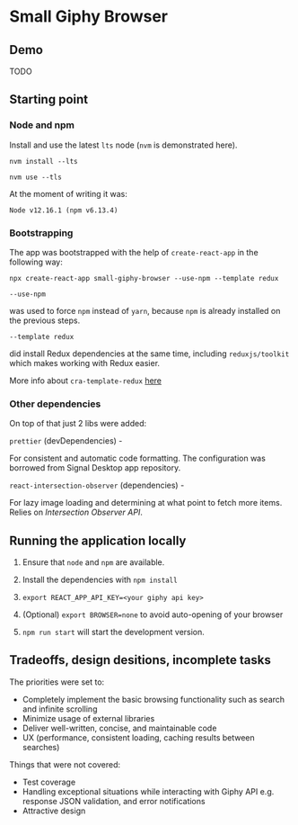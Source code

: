 # Small Giphy Browser

## Demo

TODO

## Starting point

### Node and npm

Install and use the latest `lts` node (`nvm` is demonstrated here).

`nvm install --lts`

`nvm use --tls`

At the moment of writing it was:

`Node v12.16.1 (npm v6.13.4)`

### Bootstrapping

The app was bootstrapped with the help of `create-react-app` in the following
way:

`npx create-react-app small-giphy-browser --use-npm --template redux`

`--use-npm`

was used to force `npm` instead of `yarn`, because `npm` is already installed
on the previous steps.

`--template redux`

did install Redux dependencies at the same time, including `reduxjs/toolkit`
which makes working with Redux easier.

More info about `cra-template-redux`
[here](https://github.com/reduxjs/cra-template-redux/releases/tag/v1.0.0)

### Other dependencies

On top of that just 2 libs were added:

`prettier` (devDependencies) -

For consistent and automatic code formatting. The configuration was borrowed
from Signal Desktop app repository.

`react-intersection-observer` (dependencies) -

For lazy image loading and determining at what point to fetch more items.
Relies on *Intersection Observer API*.

## Running the application locally

1. Ensure that `node` and `npm` are available.

2. Install the dependencies with `npm install`

3. `export REACT_APP_API_KEY=<your giphy api key>`

4. (Optional) `export BROWSER=none` to avoid auto-opening of your browser

5. `npm run start` will start the development version.

## Tradeoffs, design desitions, incomplete tasks

The priorities were set to:

* Completely implement the basic browsing functionality such as search and
  infinite scrolling
* Minimize usage of external libraries
* Deliver well-written, concise, and maintainable code
* UX (performance, consistent loading, caching results between searches)

Things that were not covered:

* Test coverage
* Handling exceptional situations while interacting with Giphy API e.g.
  response JSON validation, and error notifications
* Attractive design
